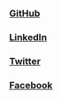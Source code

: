 ### [GitHub](https://www.gitgub.com/devpolas)
### [LinkedIn](www.linkedin.com/in/lipcb)
### [Twitter](https://x.com/XTWPCB)
### [Facebook](https://www.facebook.com/fbpcb)


